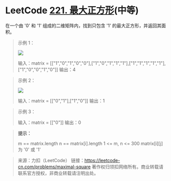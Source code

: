 # LeetCode [221. 最大正方形](https://leetcode-cn.com/problems/maximal-square/)(中等)

在一个由 '0' 和 '1' 组成的二维矩阵内，找到只包含 '1' 的最大正方形，并返回其面积。

 

> 示例 1：
>
> ![](https://nesanedo.github.io/pics_bed_static/img/picbed/algorithm/maximal_square/1.jpg)
>
> 输入：matrix = [["1","0","1","0","0"],["1","0","1","1","1"],["1","1","1","1","1"],["1","0","0","1","0"]]
> 输出：4

> 示例 2：
>
> ![](https://nesanedo.github.io/pics_bed_static/img/picbed/algorithm/maximal_square/2.jpg)
>
> 输入：matrix = [["0","1"],["1","0"]]
> 输出：1

> 示例 3：
>
> 输入：matrix = [["0"]]
> 输出：0

> **提示：**
>
> m == matrix.length
> n == matrix[i].length
> 1 <= m, n <= 300
> matrix\[i\][j] 为 '0' 或 '1'

> 来源：力扣（LeetCode）
> 链接：https://leetcode-cn.com/problems/maximal-square
> 著作权归领扣网络所有。商业转载请联系官方授权，非商业转载请注明出处。